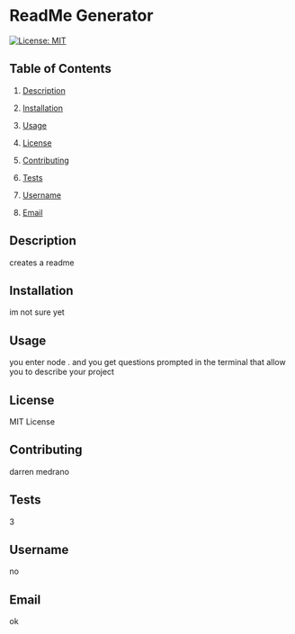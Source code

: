 # ReadMe Generator 
 [![License: MIT](https://img.shields.io/badge/License-MIT-yellow.svg)](https://opensource.org/licenses/MIT) 
 ## Table of Contents 

     
 1. [Description](#description) 
 2. [Installation](#installation) 
 3. [Usage](#usage) 
 4. [License](#license)
     
 5. [Contributing](#contributing) 
 6. [Tests](#tests) 
 7. [Username](#username) 
 8. [Email](#email)
     
 ## Description 
 creates a readme  
 ## Installation 
 im not sure yet 
 ## Usage 
 you enter node . and you get questions prompted in the terminal that allow you to describe your project
     
 ## License 
 MIT License 
 ## Contributing 
 darren medrano 
 ## Tests 
 3
     
 ## Username 
 no 
 ## Email 
 ok